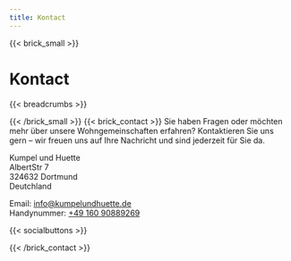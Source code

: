 ```yaml
---
title: Kontact
---
```

{{< brick_small >}}
# Kontact
{{< breadcrumbs >}}

{{< /brick_small >}}
{{< brick_contact >}}
Sie haben Fragen oder möchten mehr über unsere Wohngemeinschaften erfahren? Kontaktieren Sie uns gern – wir freuen uns auf Ihre Nachricht und sind jederzeit für Sie da.

Kumpel und Huette </br>
AlbertStr 7  
324632 Dortmund  
Deutchland

Email: info@kumpelundhuette.de </br>
Handynummer: <a href="tel:+4916090889269"> +49 160 90889269</a>

{{< socialbuttons >}}

{{< /brick_contact >}}